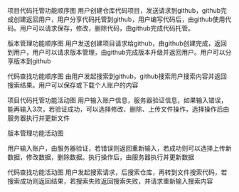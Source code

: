 项目代码托管功能顺序图
用户创建仓库代码项目，发送请求到github，github完成创建返回用户，用户分享代码托管到github，用户编写代码后，由github使用代码。用户可以请求保存，修改，删除代码，由github完成代码托管。
  
版本管理功能顺序图
用户发送创建项目请求给github，由github创建完成，返回到用户，用户可以请求版本管理，由github完成版本升级并返回用户。用户可以分享版本到github
 
代码查找功能顺序图
由用户发起搜索到github，github搜索用户搜索内容并返回搜索结果。用户可以保存或下载个人账户的内容
 
项目代码托管功能活动图
用户输入账户信息，服务器验证信息，如果输入错误，能再输入3次，若验证成功，可以选择修改、删除、上传文件操作，选择操作后由服务器执行并更新文件
 
版本管理功能活动图

用户输入账户，由服务器验证，若错误则返回重新输入，若成功则可以选择上传新数据，修改数据，删除数据。执行操作后，由服务器执行并更新数据
 
代码查找功能活动图
用户发起搜索请求，后搜索仓库，再转到文件搜索代码，若搜索成功则返回结果，若搜索失败返回搜索失败，并请求重新输入搜索内容
